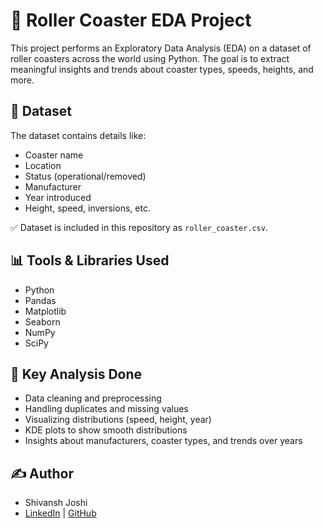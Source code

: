 # 🎢 Roller Coaster EDA Project

This project performs an Exploratory Data Analysis (EDA) on a dataset of roller coasters across the world using Python. The goal is to extract meaningful insights and trends about coaster types, speeds, heights, and more.

## 📁 Dataset

The dataset contains details like:
- Coaster name
- Location
- Status (operational/removed)
- Manufacturer
- Year introduced
- Height, speed, inversions, etc.

✅ Dataset is included in this repository as `roller_coaster.csv`.

## 📊 Tools & Libraries Used

- Python
- Pandas
- Matplotlib
- Seaborn
- NumPy
- SciPy

## 📌 Key Analysis Done

- Data cleaning and preprocessing
- Handling duplicates and missing values
- Visualizing distributions (speed, height, year)
- KDE plots to show smooth distributions
- Insights about manufacturers, coaster types, and trends over years


## ✍️ Author

- Shivansh Joshi  
- [LinkedIn](https://www.linkedin.com/in/shivansh-joshi-13834b254/) | [GitHub](https://github.com/shivanshjoshi08)
